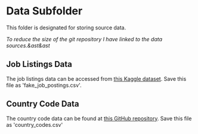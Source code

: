 # Data Subfolder

This folder is designated for storing source data.

*To reduce the size of the git repository I have linked to the data sources.&ast&ast*

## Job Listings Data
The job listings data can be accessed from [this Kaggle dataset](https://www.kaggle.com/datasets/shivamb/real-or-fake-fake-jobposting-prediction). Save this file as 'fake_job_postings.csv'.

## Country Code Data
The country code data can be found at [this GitHub repository](https://github.com/lukes/ISO-3166-Countries-with-Regional-Codes/blob/master/all/all.csv). Save this file as 'country_codes.csv'
